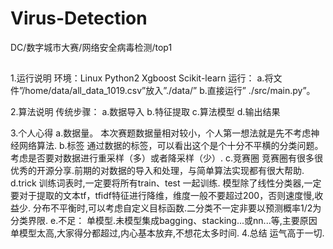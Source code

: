 # Virus-Detection
DC/数字城市大赛/网络安全病毒检测/top1
## 

1.运行说明
环境：Linux  Python2  Xgboost  Scikit-learn
运行：
a.将文件”/home/data/all_data_1019.csv”放入”./data/”
b.直接运行” ./src/main.py”。

2.算法说明
传统步骤：
a.数据导入
b.特征提取
c.算法模型
d.输出结果

3.个人心得
a.数据量。
本次赛题数据量相对较小，个人第一想法就是先不考虑神经网络算法.
b.标签
通过数据的标签，可以看出这个是个十分不平横的分类问题。考虑是否要对数据进行重采样（多）或者降采样（少）.
c.竞赛圈
竞赛圈有很多很优秀的开源分享.前期的对数据的导入和处理，与简单算法实现都有很大帮助.
d.trick
训练词表时,一定要将所有train、test 一起训练.
模型除了线性分类器,一定要对于提取的文本tf，tfidf特征进行降维，维度一般不要超过200，否则速度慢,收益少.
分布不平衡时,可以考虑自定义目标函数.二分类不一定非要以预测概率1/2为分类界限.
e.不足：
单模型.未模型集成bagging、stacking...或nn...等,主要原因单模型太高,大家得分都超过,内心基本放弃,不想花太多时间.
4.总结
运气高于一切.
